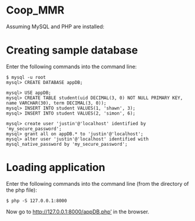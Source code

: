 # Coop_MMR

Assuming MySQL and PHP are installed:

# Creating sample database

Enter the following commands into the command line:

    $ mysql -u root
    mysql> CREATE DATABASE appDB;

    mysql> USE appDB;
    mysql> CREATE TABLE student(uid DECIMAL(3, 0) NOT NULL PRIMARY KEY, name VARCHAR(30), term DECIMAL(3, 0));
    mysql> INSERT INTO student VALUES(1, 'shawn', 3);
    mysql> INSERT INTO student VALUES(2, 'simon', 6);

    mysql> create user 'justin'@'localhost' identified by 'my_secure_password';
    mysql> grant all on appDB.* to 'justin'@'localhost';
    mysql> alter user 'justin'@'localhost' identified with mysql_native_password by 'my_secure_password';

# Loading application

Enter the following commands into the command line (from the directory of the php file):

    $ php -S 127.0.0.1:8000

Now go to http://127.0.0.1:8000/appDB.php’ in the browser.
